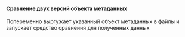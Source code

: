 #### Сравнение двух версий объекта метаданных

Попеременно выргужает указанный объект метаданных в файлы и запускает средство сравнения для полученных данных